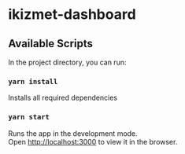 # ikizmet-dashboard

## Available Scripts

In the project directory, you can run:

### `yarn install`

Installs all required dependencies

### `yarn start`

Runs the app in the development mode.<br />
Open [http://localhost:3000](http://localhost:3000) to view it in the browser.
